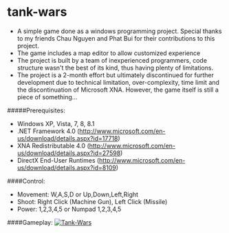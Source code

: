 tank-wars
=========

+ A simple game done as a windows programming project. Special thanks to my friends Chau Nguyen and Phat Bui for their contributions to this project.
+ The game includes a map editor to allow customized experience
+ The project is built by a team of inexperienced programmers, code structure wasn't the best of its kind, thus having plenty of limitations.
+ The project is a 2-month effort but ultimately discontinued for further development due to technical limitation, over-complexity, time limit and the discontinuation of Microsoft XNA. However, the game itself is still a piece of something...

#####Prerequisites:
+ Windows XP, Vista, 7, 8, 8.1
+ .NET Framework 4.0 (http://www.microsoft.com/en-us/download/details.aspx?id=17718)
+ XNA Redistributable 4.0 (http://www.microsoft.com/en-us/download/details.aspx?id=27598)
+ DirectX End-User Runtimes (http://www.microsoft.com/en-us/download/details.aspx?id=8109)

####Control:
+ Movement: W,A,S,D or Up,Down,Left,Right
+ Shoot: Right Click (Machine Gun), Left Click (Missile)
+ Power: 1,2,3,4,5 or Numpad 1,2,3,4,5

####Gameplay:
[![Tank-Wars](http://img.youtube.com/vi/-SPCqXPnXgc/0.jpg)](http://www.youtube.com/watch?v=-SPCqXPnXgc)
